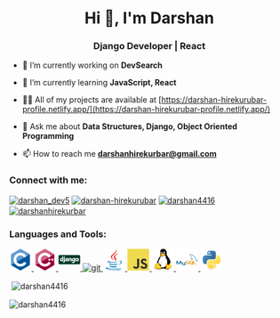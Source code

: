 <h1 align="center">Hi 👋, I'm Darshan</h1>
<h3 align="center">Django Developer | React</h3>


- 🔭 I’m currently working on **DevSearch**

- 🌱 I’m currently learning **JavaScript, React**

- 👨‍💻 All of my projects are available at [https://darshan-hirekurubar-profile.netlify.app/](https://darshan-hirekurubar-profile.netlify.app/)

- 💬 Ask me about **Data Structures, Django, Object Oriented Programming**

- 📫 How to reach me **darshanhirekurbar@gmail.com**

<h3 align="left">Connect with me:</h3>
<p align="left">
<a href="https://twitter.com/darshan_dev5" target="blank"><img align="center" src="https://raw.githubusercontent.com/rahuldkjain/github-profile-readme-generator/master/src/images/icons/Social/twitter.svg" alt="darshan_dev5" height="30" width="40" /></a>
<a href="https://linkedin.com/in/darshan-hirekurubar" target="blank"><img align="center" src="https://raw.githubusercontent.com/rahuldkjain/github-profile-readme-generator/master/src/images/icons/Social/linked-in-alt.svg" alt="darshan-hirekurubar" height="30" width="40" /></a>
<a href="https://www.leetcode.com/darshan4416" target="blank"><img align="center" src="https://raw.githubusercontent.com/rahuldkjain/github-profile-readme-generator/master/src/images/icons/Social/leet-code.svg" alt="darshan4416" height="30" width="40" /></a>
<a href="https://auth.geeksforgeeks.org/user/darshanhirekurbar" target="blank"><img align="center" src="https://raw.githubusercontent.com/rahuldkjain/github-profile-readme-generator/master/src/images/icons/Social/geeks-for-geeks.svg" alt="darshanhirekurbar" height="30" width="40" /></a>
</p>

<h3 align="left">Languages and Tools:</h3>
<p align="left"> <a href="https://www.cprogramming.com/" target="_blank"> <img src="https://raw.githubusercontent.com/devicons/devicon/master/icons/c/c-original.svg" alt="c" width="40" height="40"/> </a> <a href="https://www.w3schools.com/cpp/" target="_blank"> <img src="https://raw.githubusercontent.com/devicons/devicon/master/icons/cplusplus/cplusplus-original.svg" alt="cplusplus" width="40" height="40"/> </a> <a href="https://www.djangoproject.com/" target="_blank"> <img src="https://raw.githubusercontent.com/devicons/devicon/master/icons/django/django-original.svg" alt="django" width="40" height="40"/> </a> <a href="https://git-scm.com/" target="_blank"> <img src="https://www.vectorlogo.zone/logos/git-scm/git-scm-icon.svg" alt="git" width="40" height="40"/> </a> <a href="https://www.java.com" target="_blank"> <img src="https://raw.githubusercontent.com/devicons/devicon/master/icons/java/java-original.svg" alt="java" width="40" height="40"/> </a> <a href="https://developer.mozilla.org/en-US/docs/Web/JavaScript" target="_blank"> <img src="https://raw.githubusercontent.com/devicons/devicon/master/icons/javascript/javascript-original.svg" alt="javascript" width="40" height="40"/> </a> <a href="https://www.linux.org/" target="_blank"> <img src="https://raw.githubusercontent.com/devicons/devicon/master/icons/linux/linux-original.svg" alt="linux" width="40" height="40"/> </a> <a href="https://www.mysql.com/" target="_blank"> <img src="https://raw.githubusercontent.com/devicons/devicon/master/icons/mysql/mysql-original-wordmark.svg" alt="mysql" width="40" height="40"/> </a> <a href="https://www.python.org" target="_blank"> <img src="https://raw.githubusercontent.com/devicons/devicon/master/icons/python/python-original.svg" alt="python" width="40" height="40"/> </a> </p>

<!-- <p><img align="left" src="https://github-readme-stats.vercel.app/api/top-langs?username=darshan4416&show_icons=true&locale=en&layout=compact" alt="darshan4416" /></p> -->

<p>&nbsp;<img align="center" src="https://github-readme-stats.vercel.app/api?username=darshan4416&show_icons=true&locale=en" alt="darshan4416" /></p>

<p><img align="center" src="https://github-readme-streak-stats.herokuapp.com/?user=darshan4416&" alt="darshan4416" /></p>
